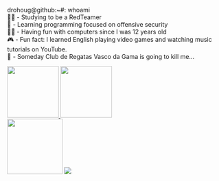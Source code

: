 drohoug@github:~#: whoami <br /> 
🐱‍👤 - Studying to be a RedTeamer <br /> 
🎃 - Learning programming focused on offensive security         <br />
👨‍💻 - Having fun with computers since I was 12 years old <br /> 
🎮 - Fun fact: I learned English playing video games and watching music tutorials on YouTube. <br /> 
💢 - Someday Club de Regatas Vasco da Gama is going to kill me... <br /> 

<div>
  <a href="https://github.com/drohoug">
  <img height="120em" src="https://github-readme-stats.vercel.app/api?username=drohoug&theme=dark&include_all_commits=true&count_private=true"/>    
  <img height="120em" src="https://github-readme-stats.vercel.app/api/top-langs/?username=drohoug&layout=compact&langs_count=&theme=dark"/>
  </a>
</div>
<div>
  <a href="https://tryhackme.com/p/dhgx"><img width="129em" src='https://img.shields.io/badge/TryHackMe-212C42.svg?style=for-the-badge&logo=TryHackMe&logoColor=white'><a/>
  <a href='https://app.hackthebox.com/users/1138913'><img width="" src='https://img.shields.io/badge/Hack%20The%20Box-9FEF00.svg?style=for-the-badge&logo=Hack-The-Box&logoColor=black'><a/>
<div/>
